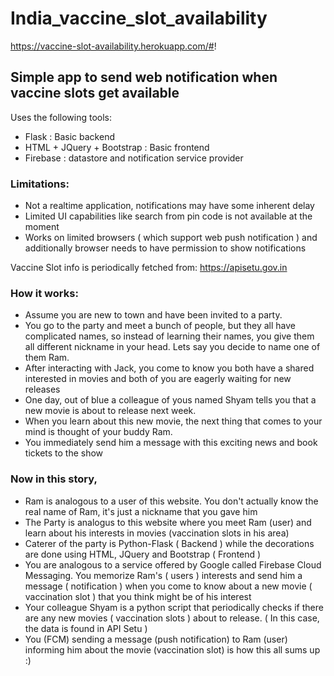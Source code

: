 # India_vaccine_slot_availability

https://vaccine-slot-availability.herokuapp.com/#!

## Simple app to send web notification when vaccine slots get available

Uses the following tools:
- Flask : Basic backend 
- HTML + JQuery + Bootstrap : Basic frontend
- Firebase : datastore and notification service provider

### Limitations:
- Not a realtime application, notifications may have some inherent delay
- Limited UI capabilities like search from pin code is not available at the moment
- Works on limited browsers ( which support web push notification ) and additionally browser needs to have permission to show notifications

Vaccine Slot info is periodically fetched from:
https://apisetu.gov.in

### How it works:
- Assume you are new to town and have been invited to a party.
- You go to the party and meet a bunch of people, but they all have complicated names, so instead of learning their names, you give them all different nickname in your head. Lets say you decide to name one of them Ram.
- After interacting with Jack, you come to know you both have a shared interested in movies and both of you are eagerly waiting for new releases
- One day, out of blue a colleague of yous named Shyam tells you that a new movie is about to release next week.
- When you learn about this new movie, the next thing that comes to your mind is thought of your buddy Ram.
- You immediately send him a message with this exciting news and book tickets to the show

### Now in this story, 
- Ram is analogous to a user of this website. You don't actually know the real name of Ram, it's just a nickname that you gave him
- The Party is analogus to this website where you meet Ram (user) and learn about his interests in movies (vaccination slots in his area)
- Caterer of the party is Python-Flask ( Backend ) while the decorations are done using HTML, JQuery and Bootstrap ( Frontend )
- You are analogous to a service offered by Google called Firebase Cloud Messaging. You memorize Ram's ( users ) interests and send him a message ( notification ) when you come to know about a new movie ( vaccination slot ) that you think might be of his interest
- Your colleague Shyam is a python script that periodically checks if there are any new movies ( vaccination slots ) about to release. ( In this case, the data is found in API Setu )
- You (FCM) sending a message (push notification) to Ram (user) informing him about the movie (vaccination slot) is how this all sums up :)

